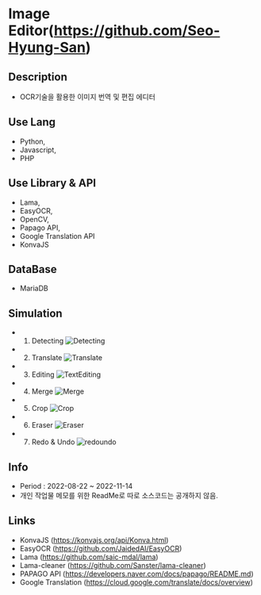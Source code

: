 # Image Editor(<https://github.com/Seo-Hyung-San>)


## Description

- OCR기술을 활용한 이미지 번역 및 편집 에디터

## Use Lang

- Python,
- Javascript,
- PHP

## Use Library & API

- Lama,
- EasyOCR,
- OpenCV,
- Papago API,
- Google Translation API
- KonvaJS

## DataBase

- MariaDB

## Simulation

- 1. Detecting
![Detecting](https://user-images.githubusercontent.com/104816477/204179442-3ef17b2b-1560-44c9-950e-7df601b03373.gif)

- 2. Translate
![Translate](https://user-images.githubusercontent.com/104816477/204179464-901d3495-5794-4ec4-8125-cf7966bf3312.gif)

- 3. Editing
![TextEditing](https://user-images.githubusercontent.com/104816477/204179487-6fbfd93a-fa49-4c72-80c5-b29d4196bc86.gif)

- 4. Merge
![Merge](https://user-images.githubusercontent.com/104816477/204180109-5349e345-ffd3-43e1-8b62-fe184ded6cc2.gif)

- 5. Crop
![Crop](https://user-images.githubusercontent.com/104816477/204179956-ec23bc7c-408f-4a03-9283-a150e98b2e80.gif)

- 6. Eraser
![Eraser](https://user-images.githubusercontent.com/104816477/204179579-db5d614f-fb4a-4a51-a4f7-706287437076.gif)

- 7. Redo & Undo
![redoundo](https://user-images.githubusercontent.com/104816477/204179585-285a4e24-e92b-4286-a804-e150bba03f61.gif)

## Info

- Period : 2022-08-22 ~ 2022-11-14
- 개인 작업물 메모를 위한 ReadMe로 따로 소스코드는 공개하지 않음.

## Links

- KonvaJS (<https://konvajs.org/api/Konva.html>)
- EasyOCR (<https://github.com/JaidedAI/EasyOCR>)
- Lama (<https://github.com/saic-mdal/lama>)
- Lama-cleaner (<https://github.com/Sanster/lama-cleaner>)
- PAPAGO API (<https://developers.naver.com/docs/papago/README.md>)
- Google Translation (<https://cloud.google.com/translate/docs/overview>)
